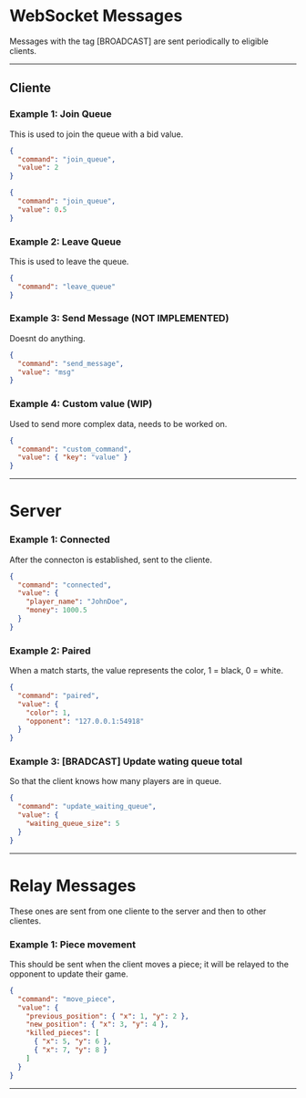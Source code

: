 # WebSocket Messages

Messages with the tag [BROADCAST] are sent periodically to eligible clients.

---

## Cliente

### Example 1: Join Queue

This is used to join the queue with a bid value.

```json
{
  "command": "join_queue",
  "value": 2
}
```

```json
{
  "command": "join_queue",
  "value": 0.5
}
```

### Example 2: Leave Queue

This is used to leave the queue.

```json
{
  "command": "leave_queue"
}
```

### Example 3: Send Message (NOT IMPLEMENTED)

Doesnt do anything.

```json
{
  "command": "send_message",
  "value": "msg"
}
```

### Example 4: Custom value (WIP)

Used to send more complex data, needs to be worked on.

```json
{
  "command": "custom_command",
  "value": { "key": "value" }
}
```

---

# Server

### Example 1: Connected

After the connecton is established, sent to the cliente.

```json
{
  "command": "connected",
  "value": {
    "player_name": "JohnDoe",
    "money": 1000.5
  }
}
```

### Example 2: Paired

When a match starts, the value represents the color, 1 = black, 0 = white.

```json
{
  "command": "paired",
  "value": {
    "color": 1,
    "opponent": "127.0.0.1:54918"
  }
}
```

### Example 3: [BRADCAST] Update wating queue total

So that the client knows how many players are in queue.

```json
{
  "command": "update_waiting_queue",
  "value": {
    "waiting_queue_size": 5
  }
}
```

---

# Relay Messages

These ones are sent from one cliente to the server and then to other clientes.

### Example 1: Piece movement

This should be sent when the client moves a piece; it will be relayed to the opponent to update their game.

```json
{
  "command": "move_piece",
  "value": {
    "previous_position": { "x": 1, "y": 2 },
    "new_position": { "x": 3, "y": 4 },
    "killed_pieces": [
      { "x": 5, "y": 6 },
      { "x": 7, "y": 8 }
    ]
  }
}
```

---
